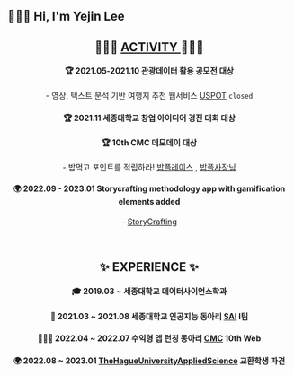 ## 🙋🏻‍♀️ Hi, I'm Yejin Lee


<div align="center">

##  👩🏻‍💻 <u> ACTIVITY </u> 👩🏻‍💻

#### 🏆 2021.05-2021.10 관광데이터 활용 공모전 **대상**
\- 영상, 텍스트 분석 기반 여행지 추천 웹서비스 [USPOT]() `closed`


#### 🏆 2021.11 세종대학교 창업 아이디어 경진 대회 **대상**


#### 🏆 10th CMC 데모데이 **대상**
\- 밥먹고 포인트를 적립하라! [밥플레이스]() , [밥플사장님]()


#### 🌍 2022.09 - 2023.01 Storycrafting methodology app with gamification elements added
\- [StoryCrafting]() 
  
<br/>

## ✨ EXPERIENCE ✨
#### 🎓 2019.03 ~ 세종대학교 데이터사이언스학과

#### 🤖 2021.03 ~ 2021.08 세종대학교 인공지능 동아리 [SAI]() I팀

#### 👩🏻‍💻 2022.04 ~ 2022.07 수익형 앱 런칭 동아리 [CMC](https://www.makeus.in/cmc) 10th Web
#### 🌍 2022.08 ~ 2023.01 [TheHagueUniversityAppliedScience](https://www.thuas.com/) 교환학생 파견

<br/>
